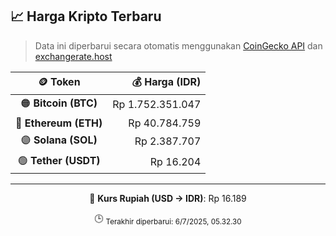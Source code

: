 

<!-- HARGA_KRIPTO -->
## 📈 Harga Kripto Terbaru

> Data ini diperbarui secara otomatis menggunakan [CoinGecko API](https://www.coingecko.com/) dan [exchangerate.host](https://exchangerate.host/)

<div align="center">

| 🪙 Token | 💰 Harga (IDR) |
|:------:|---------------:|
| 🟠 **Bitcoin (BTC)**   | Rp 1.752.351.047 |
| 🔵 **Ethereum (ETH)**  | Rp 40.784.759 |
| 🟣 **Solana (SOL)**    | Rp 2.387.707 |
| 🟢 **Tether (USDT)**   | Rp 16.204 |

---

💱 **Kurs Rupiah (USD → IDR)**: Rp 16.189

🕒 <sub>Terakhir diperbarui: 6/7/2025, 05.32.30</sub>

</div>
<!-- /HARGA_KRIPTO -->